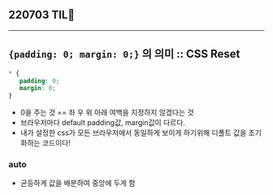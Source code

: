 ## 220703 TIL💭

---
## `{padding: 0; margin: 0;}` 의 의미 :: CSS Reset

```css
* {
   padding: 0;
   margin: 0;
}
```

- 0을 주는 것 == 좌 우 위 아래 여백을 지정하지 않겠다는 것
- 브라우저마다 default padding값, margin값이 다르다.
- 내가 설정한 css가 모든 브라우저에서 동일하게 보이게 하기위해 디폴트 값을 초기화하는 코드이다!

### auto
- 균등하게 값을 배분하여 중앙에 두게 함